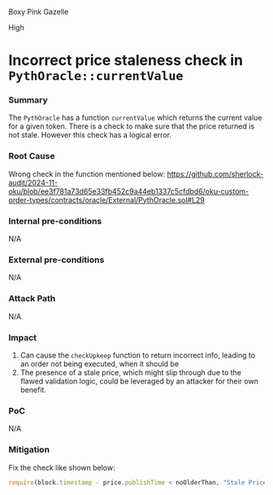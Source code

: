Boxy Pink Gazelle

High

# Incorrect price staleness check in `PythOracle::currentValue`

### Summary

The `PythOracle` has a function `currentValue` which returns the current value for a given token. There is a check to make sure that the price returned is not stale. However this check has a logical error.

### Root Cause

Wrong check in the function mentioned below:
https://github.com/sherlock-audit/2024-11-oku/blob/ee3f781a73d65e33fb452c9a44eb1337c5cfdbd6/oku-custom-order-types/contracts/oracle/External/PythOracle.sol#L29

### Internal pre-conditions

N/A

### External pre-conditions

N/A

### Attack Path

N/A

### Impact

1. Can cause the `checkUpkeep` function to return incorrect info, leading to an order not being executed, when it should be
2. The presence of a stale price, which might slip through due to the flawed validation logic, could be leveraged by an attacker for their own benefit.

### PoC

N/A

### Mitigation

Fix the check like shown below:

```javascript
require(block.timestamp - price.publishTime < noOlderThan, "Stale Price");
```